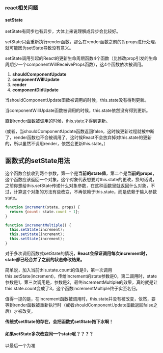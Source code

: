 ### react相关问题



#### setState

setState有同步也有异步，大体上来说理解成异步会比较好。

setState只会重新执行render函数，那么在render函数之前的对props进行处理，就可能因为setState导致没有意义。



setState调用引起的React的更新生命周期函数4个函数（比修改prop引发的生命周期少一个componentWillReceiveProps函数），这4个函数依次被调用。

1. **shouldComponentUpdate**
2. **componentWillUpdate**
3. **render**
4. **componentDidUpdate**

当shouldComponentUpdate函数被调用的时候，this.state没有得到更新。

当componentWillUpdate函数被调用的时候，this.state依然没有得到更新。

直到render函数被调用的时候，this.state才得到更新。

(或者，当shouldComponentUpdate函数返回false，这时候更新过程就被中断了，render函数也不会被调用了，这时候React不会放弃掉对this.state的更新的，所以虽然不调用render，依然会更新this.state。）





## 函数式的setState用法

这个函数会接收到两个参数，第一个是**当前的state值**，第二个是**当前的props**，这个函数应该返回一个对象，这个对象代表想要对this.state的更改，换句话说，之前你想给this.setState传递什么对象参数，在这种函数里就返回什么对象，不过，计算这个对象的方法有些改变，不再依赖于this.state，而是依赖于输入参数state。



```javascript
function increment(state, props) {
  return {count: state.count + 1};
}
```

```javascript
function incrementMultiple() {
  this.setState(increment);
  this.setState(increment);
  this.setState(increment);
}
```

对于多次调用函数式setState的情况，**React会保证调用每次increment时，state都已经合并了之前的状态修改结果。**

简单说，加入当前this.state.count的值是0，第一次调用this.setState(increment)，传给increment的state参数是0，第二调用时，state参数是1，第三次调用是，参数是2，最终incrementMultiple的效果，真的就是让this.state.count变成了3，这个函数incrementMultiple终于实至名归。

值得一提的是，在increment函数被调用时，this.state并没有被改变，依然，要等到render函数被重新执行时（或者shouldComponentUpdate函数返回false之后）才被改变。

**传统式setState的存在，会把函数式setState拖下水啊！**



#### 如果setState多次改变同一个state呢？？？？

以最后一个为准	